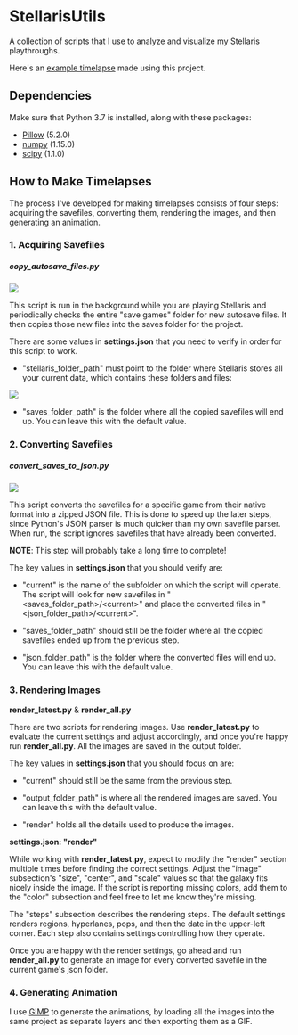 # StellarisUtils

A collection of scripts that I use to analyze and visualize my Stellaris playthroughs.

Here's an [example timelapse](https://i.imgur.com/NCAWqlG.gifv) made using this project.

## Dependencies

Make sure that Python 3.7 is installed, along with these packages:

- [Pillow](https://pypi.org/project/Pillow/) (5.2.0)
- [numpy](https://pypi.org/project/numpy/) (1.15.0)
- [scipy](https://pypi.org/project/scipy/) (1.1.0)

## How to Make Timelapses

The process I've developed for making timelapses consists of four steps: acquiring the savefiles, converting them, rendering the images, and then generating an animation.

### 1. Acquiring Savefiles

##### copy_autosave_files.py

![](https://i.imgur.com/OJYazdU.png)

This script is run in the background while you are playing Stellaris and periodically checks the entire "save games" folder for new autosave files. It then copies those new files into the saves folder for the project. 

There are some values in **settings.json** that you need to verify in order for this script to work. 
 * "stellaris_folder_path" must point to the folder where Stellaris stores all your current data, which contains these folders and files:

![](https://i.imgur.com/foimXIN.png)

 * "saves_folder_path" is the folder where all the copied savefiles will end up. You can leave this with the default value.

### 2. Converting Savefiles

##### convert_saves_to_json.py

![](https://i.imgur.com/GdfS85y.png)

This script converts the savefiles for a specific game from their native format into a zipped JSON file. This is done to speed up the later steps, since Python's JSON parser is much quicker than my own savefile parser. When run, the script ignores savefiles that have already been converted.

**NOTE**: This step will probably take a long time to complete!

The key values in **settings.json** that you should verify are:

* "current" is the name of the subfolder on which the script will operate. The script will look for new savefiles in "&lt;saves_folder_path&gt;/&lt;current&gt;" and place the converted files in "&lt;json_folder_path&gt;/&lt;current&gt;".

* "saves_folder_path" should still be the folder where all the copied savefiles ended up from the previous step.

* "json_folder_path" is the folder where the converted files will end up. You can leave this with the default value.


### 3. Rendering Images

**render_latest.py** & **render_all.py**

There are two scripts for rendering images. Use **render_latest.py** to evaluate the current settings and adjust accordingly, and once you're happy run **render_all.py**. All the images are saved in the output folder.

The key values in **settings.json** that you should focus on are:

* "current" should still be the same from the previous step.

* "output_folder_path" is where all the rendered images are saved. You can leave this with the default value.

* "render" holds all the details used to produce the images.

**settings.json: "render"**

While working with **render_latest.py**, expect to modify the "render" section multiple times before finding the correct settings. Adjust the "image" subsection's "size", "center", and "scale" values so that the galaxy fits nicely inside the image. If the script is reporting missing colors, add them to the "color" subsection and feel free to let me know they're missing.

The "steps" subsection describes the rendering steps. The default settings renders regions, hyperlanes, pops, and then the date in the upper-left corner. Each step also contains settings controlling how they operate.

Once you are happy with the render settings, go ahead and run **render_all.py** to generate an image for every converted savefile in the current game's json folder.

### 4. Generating Animation

I use [GIMP](https://www.gimp.org/) to generate the animations, by loading all the images into the same project as separate layers and then exporting them as a GIF.
